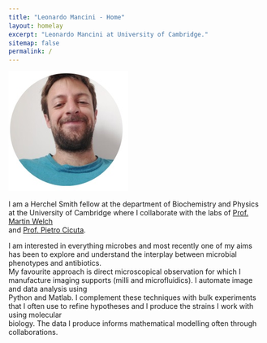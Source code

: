 ```yaml
---
title: "Leonardo Mancini - Home"
layout: homelay
excerpt: "Leonardo Mancini at University of Cambridge."
sitemap: false
permalink: /
---
```

<img src="https://github.com/mlaenoc/leonardomancini/blob/9f6738a42c740ed3cd8cd88ff88c4f825bceb982/images/smallpic.jpg" />

I am a Herchel Smith fellow at the department of Biochemistry and Physics at the University of Cambridge where I collaborate with the labs of [Prof. Martin Welch](https://www4.bioc.cam.ac.uk/welch/)  
and [Prof. Pietro Cicuta](https://people.bss.phy.cam.ac.uk/~pc245/). 

I am interested in everything microbes and most recently one of my aims has been to explore and understand the interplay between microbial phenotypes and antibiotics.  
My favourite approach is direct microscopical observation for which I manufacture imaging supports (milli and microfluidics). I automate image and data analysis using  
Python and Matlab. I complement these techniques with bulk experiments that I often use to refine hypotheses and I produce the strains I work with using molecular  
biology. The data I produce informs mathematical modelling often through collaborations.





